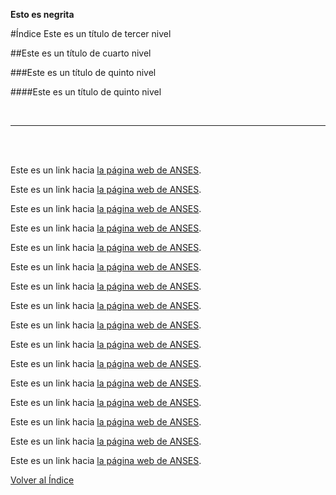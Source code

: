 **Esto es negrita**

#Índice Este es un título de tercer nivel

##Este es un título de cuarto nivel

###Este es un título de quinto nivel

####Este es un título de quinto nivel

<br>

___

<br>

<br>

Este es un link hacia [la página web de ANSES](https://www.anses.gob.ar/).

Este es un link hacia [la página web de ANSES](blank:#https://www.anses.gob.ar/).

Este es un link hacia [la página web de ANSES](https://www.anses.gob.ar/).

Este es un link hacia [la página web de ANSES](blank:#https://www.anses.gob.ar/).

Este es un link hacia [la página web de ANSES](https://www.anses.gob.ar/).

Este es un link hacia [la página web de ANSES](blank:#https://www.anses.gob.ar/).


Este es un link hacia [la página web de ANSES](https://www.anses.gob.ar/).

Este es un link hacia [la página web de ANSES](blank:#https://www.anses.gob.ar/).


Este es un link hacia [la página web de ANSES](https://www.anses.gob.ar/).

Este es un link hacia [la página web de ANSES](blank:#https://www.anses.gob.ar/).


Este es un link hacia [la página web de ANSES](https://www.anses.gob.ar/).

Este es un link hacia [la página web de ANSES](blank:#https://www.anses.gob.ar/).


Este es un link hacia [la página web de ANSES](https://www.anses.gob.ar/).


Este es un link hacia [la página web de ANSES](blank:#https://www.anses.gob.ar/).


Este es un link hacia [la página web de ANSES](https://www.anses.gob.ar/).


Este es un link hacia [la página web de ANSES](blank:#https://www.anses.gob.ar/).


[Volver al Índice](#Índice)
